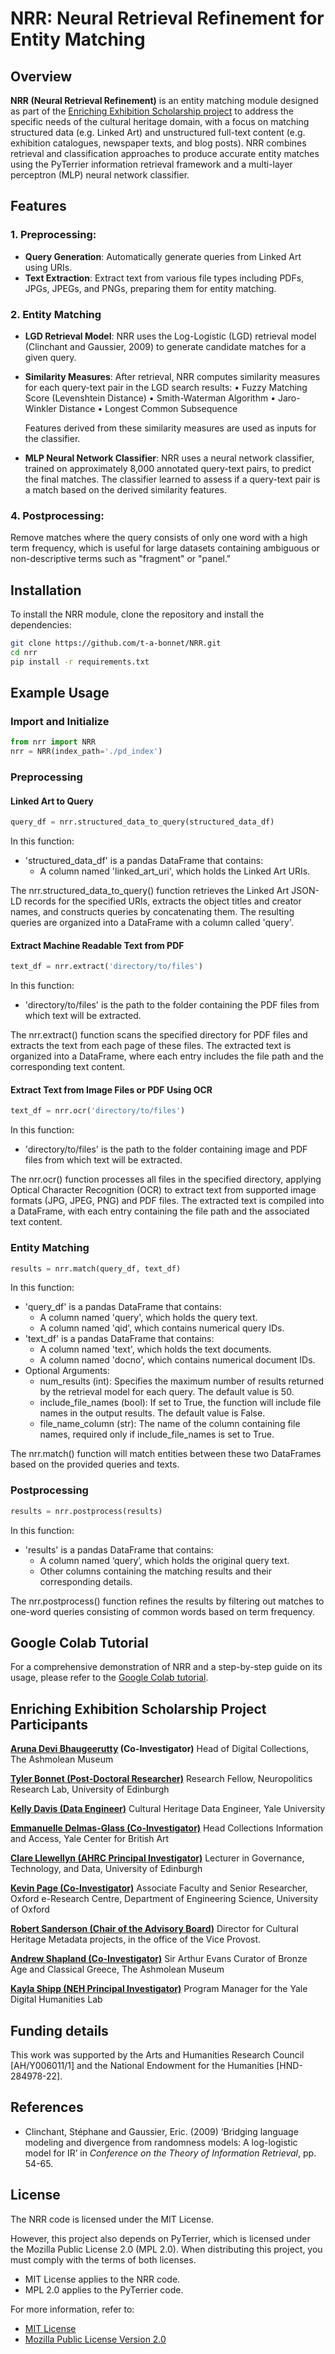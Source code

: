# NRR: Neural Retrieval Refinement for Entity Matching

## Overview

**NRR (Neural Retrieval Refinement)** is an entity matching module designed as part of the [Enriching Exhibition Scholarship project](https://www.sps.ed.ac.uk/research/research-project/enriching-exhibition-scholarship#:~:text=Description,by%20the%20Linked%20Art%20collaboration.) to address the specific needs of the cultural heritage domain, with a focus on matching structured data (e.g. Linked Art) and unstructured full-text content (e.g. exhibition catalogues, newspaper texts, and blog posts). NRR combines retrieval and classification approaches to produce accurate entity matches using the PyTerrier information retrieval framework and a multi-layer perceptron (MLP) neural network classifier.

## Features

### 1. **Preprocessing**: 
   - **Query Generation**: Automatically generate queries from Linked Art using URIs.
   - **Text Extraction**: Extract text from various file types including PDFs, JPGs, JPEGs, and PNGs, preparing them for entity matching.

### 2. **Entity Matching**

   - **LGD Retrieval Model**: 
   NRR uses the Log-Logistic (LGD) retrieval model (Clinchant and Gaussier, 2009) to generate candidate matches for a given query.

   - **Similarity Measures**: 
   After retrieval, NRR computes similarity measures for each query-text pair in the LGD search results:
	•	Fuzzy Matching Score (Levenshtein Distance)
	•	Smith-Waterman Algorithm
	•	Jaro-Winkler Distance
	•	Longest Common Subsequence
   
        Features derived from these similarity measures are used as inputs for the classifier.

   - **MLP Neural Network Classifier**: 
   NRR uses a neural network classifier, trained on approximately 8,000 annotated query-text pairs, to predict the final matches. The classifier learned to assess if a query-text pair is a match based on the derived similarity features.

### 4. **Postprocessing**: 
   Remove matches where the query consists of only one word with a high term frequency, which is useful for large datasets containing ambiguous or non-descriptive terms such as "fragment" or "panel."

## Installation

To install the NRR module, clone the repository and install the dependencies:

```bash
git clone https://github.com/t-a-bonnet/NRR.git
cd nrr
pip install -r requirements.txt
```

## Example Usage

### Import and Initialize

```python
from nrr import NRR
nrr = NRR(index_path='./pd_index')
```

### Preprocessing

#### Linked Art to Query

```python
query_df = nrr.structured_data_to_query(structured_data_df)
```

In this function:

   - 'structured_data_df' is a pandas DataFrame that contains:
       - A column named 'linked_art_uri', which holds the Linked Art URIs.

The nrr.structured_data_to_query() function retrieves the Linked Art JSON-LD records for the specified URIs, extracts the object titles and creator names, and constructs queries by concatenating them. The resulting queries are organized into a DataFrame with a column called 'query'.

#### Extract Machine Readable Text from PDF

```python
text_df = nrr.extract('directory/to/files')
```

In this function:

   - 'directory/to/files' is the path to the folder containing the PDF files from which text will be extracted.

The nrr.extract() function scans the specified directory for PDF files and extracts the text from each page of these files. The extracted text is organized into a DataFrame, where each entry includes the file path and the corresponding text content.

#### Extract Text from Image Files or PDF Using OCR

```python
text_df = nrr.ocr('directory/to/files')
```

In this function:

   - 'directory/to/files' is the path to the folder containing image and PDF files from which text will be extracted.

The nrr.ocr() function processes all files in the specified directory, applying Optical Character Recognition (OCR) to extract text from supported image formats (JPG, JPEG, PNG) and PDF files. The extracted text is compiled into a DataFrame, with each entry containing the file path and the associated text content.

### Entity Matching

```python
results = nrr.match(query_df, text_df)
```

In this function:

   - 'query_df' is a pandas DataFrame that contains:
       - A column named 'query', which holds the query text.
       - A column named 'qid', which contains numerical query IDs.
   - 'text_df' is a pandas DataFrame that contains:
       - A column named 'text', which holds the text documents.
       - A column named 'docno', which contains numerical document IDs.
   - Optional Arguments:
       - num_results (int): Specifies the maximum number of results returned by the retrieval model for each query. The default value is 50.
       - include_file_names (bool): If set to True, the function will include file names in the output results. The default value is False.
       - file_name_column (str): The name of the column containing file names, required only if include_file_names is set to True.

The nrr.match() function will match entities between these two DataFrames based on the provided queries and texts.

### Postprocessing

```python
results = nrr.postprocess(results)
```

In this function:

   - 'results' is a pandas DataFrame that contains:
       - A column named ‘query’, which holds the original query text.
       - Other columns containing the matching results and their corresponding details.

The nrr.postprocess() function refines the results by filtering out matches to one-word queries consisting of common words based on term frequency.

## Google Colab Tutorial

For a comprehensive demonstration of NRR and a step-by-step guide on its usage, please refer to the [Google Colab tutorial](https://colab.research.google.com/drive/1pwWTMatqy-sxB5etYUMTkXN5uqCd5pyg#scrollTo=D8_nd5tyNEcq).

## Enriching Exhibition Scholarship Project Participants

**[Aruna Devi Bhaugeerutty](https://www.linkedin.com/in/arunab/) (Co-Investigator)**
Head of Digital Collections, The Ashmolean Museum

**[Tyler Bonnet (Post-Doctoral Researcher)](https://www.linkedin.com/in/tylerbonnet/)**
Research Fellow, Neuropolitics Research Lab, University of Edinburgh

**[Kelly Davis (Data Engineer)](https://www.linkedin.com/in/daviskellyk/)**
Cultural Heritage Data Engineer, Yale University

**[Emmanuelle Delmas-Glass (Co-Investigator)](https://www.linkedin.com/in/emmanuelle-delmas-glass-3929343/)**
Head Collections Information and Access, Yale Center for British Art

**[Clare Llewellyn (AHRC Principal Investigator)](https://www.sps.ed.ac.uk/staff/clare-llewellyn)**
Lecturer in Governance, Technology, and Data, University of Edinburgh

**[Kevin Page (Co-Investigator)](https://eng.ox.ac.uk/people/kevin-page/)**
Associate Faculty and Senior Researcher, Oxford e-Research Centre, Department of Engineering Science, University of Oxford

**[Robert Sanderson (Chair of the Advisory Board)](https://www.linkedin.com/in/robert-sanderson/)**
Director for Cultural Heritage Metadata projects, in the office of the Vice Provost.

**[Andrew Shapland (Co-Investigator)](https://www.ashmolean.org/people/andrew-shapland)**
Sir Arthur Evans Curator of Bronze Age and Classical Greece, The Ashmolean Museum

**[Kayla Shipp (NEH Principal Investigator)](https://kaylashipp.com/)**
Program Manager for the Yale Digital Humanities Lab

## Funding details
This work was supported by the Arts and Humanities Research Council [AH/Y006011/1] and the National Endowment for the Humanities [HND-284978-22].

## References

- Clinchant, Stéphane and Gaussier, Eric. (2009) ‘Bridging language modeling and divergence from randomness models: A log-logistic model for IR’ in *Conference on the Theory of Information Retrieval*, pp. 54-65.

## License

The NRR code is licensed under the MIT License.

However, this project also depends on PyTerrier, which is licensed under the Mozilla Public License 2.0 (MPL 2.0). When distributing this project, you must comply with the terms of both licenses.

- MIT License applies to the NRR code.
- MPL 2.0 applies to the PyTerrier code.

For more information, refer to:
- [MIT License](./LICENSE)
- [Mozilla Public License Version 2.0](http://mozilla.org/MPL/2.0/)